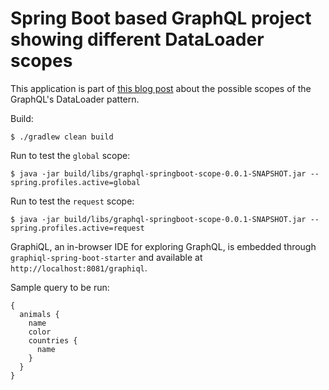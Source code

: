 # Spring Boot based GraphQL project showing different DataLoader scopes

This application is part of [this blog post](https://blog.softwaremill.com/graphql-dataloader-in-spring-boot-singleton-or-request-scoped-16699436f680) about the possible scopes of the GraphQL's DataLoader pattern.

Build:
```
$ ./gradlew clean build
```
Run to test the `global` scope:
```
$ java -jar build/libs/graphql-springboot-scope-0.0.1-SNAPSHOT.jar --spring.profiles.active=global
```

Run to test the `request` scope:
```
$ java -jar build/libs/graphql-springboot-scope-0.0.1-SNAPSHOT.jar --spring.profiles.active=request
```

GraphiQL, an in-browser IDE for exploring GraphQL, is embedded through `graphiql-spring-boot-starter`
and available at `http://localhost:8081/graphiql`.

Sample query to be run:

```
{
  animals {
    name
    color
    countries {
      name
    }
  }
}
```
